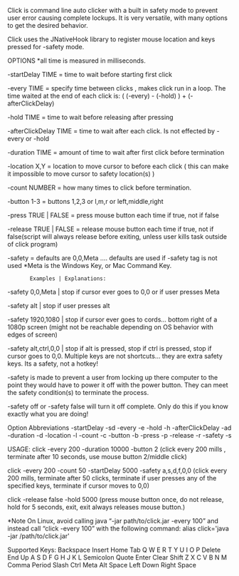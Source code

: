 Click is command line auto clicker with a built in safety mode to prevent user error causing complete lockups. It is very versatile, with many options to get the desired behavior.  

Click uses the JNativeHook library to register mouse location and keys pressed for -safety mode.

OPTIONS
*all time is measured in milliseconds.

-startDelay TIME  = time to wait before starting first click

-every TIME  = specify time between clicks , makes click run in a loop. The time waited at the end of each click is: ( (-every) -  (-hold) )  +  (-afterClickDelay)

-hold TIME = time to wait before releasing after pressing

-afterClickDelay TIME  =  time to wait after each click. Is not effected by -every or -hold

-duration TIME  = amount of time to wait after first click before termination 

-location X,Y  = location to move cursor to before each click ( this can make it impossible to move cursor to safety location(s) )

-count NUMBER  =  how many times to click before termination.

-button 1-3  = buttons 1,2,3 or l,m,r or left,middle,right

-press  TRUE | FALSE = press mouse button each time if true, not if false

-release TRUE | FALSE  =   release mouse button each time if true, not if false(script will always release before exiting, unless user kills task outside of click program)




-safety  =   defaults are 0,0,Meta …. defaults are used if -safety tag is not used
*Meta is the Windows Key, or Mac Command Key.

	       Examples | Explanations:

-safety 0,0,Meta 	| stop if cursor ever goes to 0,0 or if user presses Meta

-safety alt		| stop if user presses alt

-safety 1920,1080	| stop if cursor ever goes to cords… bottom right of a 1080p screen 
(might not be reachable depending on OS behavior with edges of screen)

-safety alt,ctrl,0,0	| stop if alt is pressed, stop if ctrl is pressed, stop if cursor goes to 0,0. Multiple keys are not shortcuts… they are extra safety keys. Its a safety, not a hotkey!

-safety is made to prevent a user from locking up there computer to the point they would have to power it off with the power button. They can meet the safety condition(s) to terminate the process.

-safety off   or   -safety false  will turn it off complete.  Only do this if you know exactly what you are doing!

Option Abbreviations
-startDelay		-sd
-every			-e
-hold			-h
-afterClickDelay	-ad
-duration		-d
-location		-l
-count			-c
-button			-b
-press			-p
-release		-r
-safety			-s



USAGE:
click -every 200 -duration 10000 -button 2
(click every 200 mills , terminate after 10 seconds, use mouse button 2/middle click)

click -every 200 -count 50 -startDelay 5000 -safety a,s,d,f,0,0
(click every 200 mills, terminate after 50 clicks, terminate if user presses any of the specified keys, terminate if cursor moves to 0,0)

click -release false -hold 5000
(press mouse button once, do not release, hold for 5 seconds,  exit, exit always releases mouse button.)


*Note
On Linux, avoid calling java “-jar path/to/click.jar -every 100”
and instead call “click -every 100” with the following command:
alias click='java -jar /path/to/click.jar'


Supported Keys:
Backspace
Insert
Home
Tab
Q
W
E
R
T
Y
U
I
O
P
Delete
End
Up
A
S
D
F
G
H
J
K
L
Semicolon
Quote
Enter
Clear
Shift
Z
X
C
V
B
N
M
Comma
Period
Slash
Ctrl
Meta
Alt
Space
Left
Down
Right
Space
